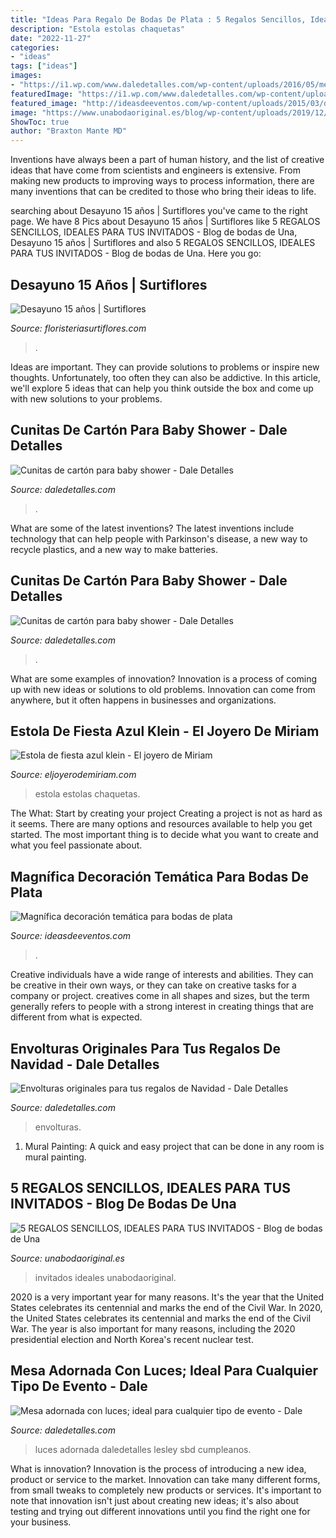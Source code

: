 ```yaml
---
title: "Ideas Para Regalo De Bodas De Plata : 5 Regalos Sencillos, Ideales Para Tus Invitados"
description: "Estola estolas chaquetas"
date: "2022-11-27"
categories:
- "ideas"
tags: ["ideas"]
images:
- "https://i1.wp.com/www.daledetalles.com/wp-content/uploads/2016/05/mesa-iluminada11.jpg"
featuredImage: "https://i1.wp.com/www.daledetalles.com/wp-content/uploads/2016/11/ideas-para-bolsas-de-navidad15.jpg"
featured_image: "http://ideasdeeventos.com/wp-content/uploads/2015/03/decoracion-tematica-bodas-de-plata-ideas-fantasticas.jpg"
image: "https://www.unabodaoriginal.es/blog/wp-content/uploads/2019/12/regalo-boda.jpg"
ShowToc: true
author: "Braxton Mante MD"
---
```



Inventions have always been a part of human history, and the list of creative ideas that have come from scientists and engineers is extensive. From making new products to improving ways to process information, there are many inventions that can be credited to those who bring their ideas to life.

	

		
searching about Desayuno 15 años | Surtiflores you've came to the right page. We have 8 Pics about Desayuno 15 años | Surtiflores like 5 REGALOS SENCILLOS, IDEALES PARA TUS INVITADOS - Blog de bodas de Una, Desayuno 15 años | Surtiflores and also 5 REGALOS SENCILLOS, IDEALES PARA TUS INVITADOS - Blog de bodas de Una. Here you go:
		
    
## Desayuno 15 Años | Surtiflores

<img loading=lazy src="https://floristeriasurtiflores.com/wp-content/uploads/2020/08/BeautyPlus_20200806105051849_save.jpg" onerror="this.onerror=null;this.src='https://tse2.mm.bing.net/th?id=OIP.50Olp8HDyCUDv3np8br9uwHaJ4&amp;pid=15.1';" alt="Desayuno 15 años | Surtiflores">

_Source: floristeriasurtiflores.com_

>. 

	

Ideas are important. They can provide solutions to problems or inspire new thoughts. Unfortunately, too often they can also be addictive. In this article, we'll explore 5 ideas that can help you think outside the box and come up with new solutions to your problems.

    
## Cunitas De Cartón Para Baby Shower - Dale Detalles

<img loading=lazy src="https://i1.wp.com/www.daledetalles.com/wp-content/uploads/2017/03/cunitas-de-carton-para-baby-shower8.jpg" onerror="this.onerror=null;this.src='https://tse3.mm.bing.net/th?id=OIP.0RAM7uCNUw60nq5dhUiB0AHaGa&amp;pid=15.1';" alt="Cunitas de cartón para baby shower - Dale Detalles">

_Source: daledetalles.com_

>. 

	

What are some of the latest inventions?
The latest inventions include technology that can help people with Parkinson's disease, a new way to recycle plastics, and a new way to make batteries.

    
## Cunitas De Cartón Para Baby Shower - Dale Detalles

<img loading=lazy src="https://i1.wp.com/www.daledetalles.com/wp-content/uploads/2017/03/cunitas-de-carton-para-baby-shower3.jpg?resize=564%2C752" onerror="this.onerror=null;this.src='https://tse4.mm.bing.net/th?id=OIP.EcA4sjjGrZNaYdl6t8tUnwHaJ4&amp;pid=15.1';" alt="Cunitas de cartón para baby shower - Dale Detalles">

_Source: daledetalles.com_

>. 

	

What are some examples of innovation?
Innovation is a process of coming up with new ideas or solutions to old problems. Innovation can come from anywhere, but it often happens in businesses and organizations.

    
## Estola De Fiesta Azul Klein - El Joyero De Miriam

<img loading=lazy src="https://www.eljoyerodemiriam.com/wp-content/uploads/2019/09/estola-1-1025x1536.jpg" onerror="this.onerror=null;this.src='https://tse1.mm.bing.net/th?id=OIP.LRNTGvCmdcJFSIzqB_J3GgHaLG&amp;pid=15.1';" alt="Estola de fiesta azul klein - El joyero de Miriam">

_Source: eljoyerodemiriam.com_

>estola estolas chaquetas. 

	

The What: Start by creating your project
Creating a project is not as hard as it seems. There are many options and resources available to help you get started. The most important thing is to decide what you want to create and what you feel passionate about.

    
## Magnífica Decoración Temática Para Bodas De Plata

<img loading=lazy src="http://ideasdeeventos.com/wp-content/uploads/2015/03/decoracion-tematica-bodas-de-plata-ideas-fantasticas.jpg" onerror="this.onerror=null;this.src='https://tse3.mm.bing.net/th?id=OIP.xgdpcXoBqUXgZLE3-TQzjwHaFj&amp;pid=15.1';" alt="Magnífica decoración temática para bodas de plata">

_Source: ideasdeeventos.com_

>. 

	

Creative individuals have a wide range of interests and abilities. They can be creative in their own ways, or they can take on creative tasks for a company or project. creatives come in all shapes and sizes, but the term generally refers to people with a strong interest in creating things that are different from what is expected.

    
## Envolturas Originales Para Tus Regalos De Navidad - Dale Detalles

<img loading=lazy src="https://i1.wp.com/www.daledetalles.com/wp-content/uploads/2016/11/ideas-para-bolsas-de-navidad15.jpg" onerror="this.onerror=null;this.src='https://tse4.mm.bing.net/th?id=OIP.RQWbQcIn3syzFn3Yo_lU7AHaNc&amp;pid=15.1';" alt="Envolturas originales para tus regalos de Navidad - Dale Detalles">

_Source: daledetalles.com_

>envolturas. 

	

1. Mural Painting: A quick and easy project that can be done in any room is mural painting.

    
## 5 REGALOS SENCILLOS, IDEALES PARA TUS INVITADOS - Blog De Bodas De Una

<img loading=lazy src="https://www.unabodaoriginal.es/blog/wp-content/uploads/2019/12/regalo-boda.jpg" onerror="this.onerror=null;this.src='https://tse4.mm.bing.net/th?id=OIP.X8SaBdZaj3Wg5JbJi9MB0gHaLH&amp;pid=15.1';" alt="5 REGALOS SENCILLOS, IDEALES PARA TUS INVITADOS - Blog de bodas de Una">

_Source: unabodaoriginal.es_

>invitados ideales unabodaoriginal. 

	

2020 is a very important year for many reasons. It's the year that the United States celebrates its centennial and marks the end of the Civil War.
In 2020, the United States celebrates its centennial and marks the end of the Civil War. The year is also important for many reasons, including the 2020 presidential election and North Korea's recent nuclear test.

    
## Mesa Adornada Con Luces; Ideal Para Cualquier Tipo De Evento - Dale

<img loading=lazy src="https://i1.wp.com/www.daledetalles.com/wp-content/uploads/2016/05/mesa-iluminada11.jpg" onerror="this.onerror=null;this.src='https://tse4.mm.bing.net/th?id=OIP.md4xNUvjaak_QvworHxsKQHaFS&amp;pid=15.1';" alt="Mesa adornada con luces; ideal para cualquier tipo de evento - Dale">

_Source: daledetalles.com_

>luces adornada daledetalles lesley sbd cumpleanos. 

	

What is innovation?
Innovation is the process of introducing a new idea, product or service to the market. Innovation can take many different forms, from small tweaks to completely new products or services. It's important to note that innovation isn't just about creating new ideas; it's also about testing and trying out different innovations until you find the right one for your business.

